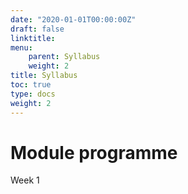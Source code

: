 ```yaml
---
date: "2020-01-01T00:00:00Z"
draft: false
linktitle: 
menu:
    parent: Syllabus
    weight: 2
title: Syllabus
toc: true
type: docs
weight: 2
---
```


# Module programme

Week 1


